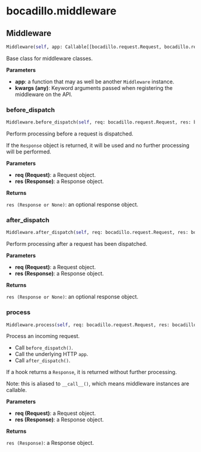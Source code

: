 # bocadillo.middleware

## Middleware
```python
Middleware(self, app: Callable[[bocadillo.request.Request, bocadillo.response.Response], Awaitable[bocadillo.response.Response]], **kwargs)
```
Base class for middleware classes.

__Parameters__

- __app__: a function that may as well be another `Middleware` instance.
- __kwargs (any)__:
    Keyword arguments passed when registering the middleware on the API.

### before_dispatch
```python
Middleware.before_dispatch(self, req: bocadillo.request.Request, res: bocadillo.response.Response) -> Union[bocadillo.response.Response, NoneType]
```
Perform processing before a request is dispatched.

If the `Response` object is returned, it will be used
and no further processing will be performed.

__Parameters__

- __req (Request)__: a Request object.
- __res (Response)__: a Response object.

__Returns__

`res (Response or None)`: an optional response object.

### after_dispatch
```python
Middleware.after_dispatch(self, req: bocadillo.request.Request, res: bocadillo.response.Response) -> Union[bocadillo.response.Response, NoneType]
```
Perform processing after a request has been dispatched.

__Parameters__

- __req (Request)__: a Request object.
- __res (Response)__: a Response object.

__Returns__

`res (Response or None)`: an optional response object.

### process
```python
Middleware.process(self, req: bocadillo.request.Request, res: bocadillo.response.Response) -> bocadillo.response.Response
```
Process an incoming request.

- Call `before_dispatch()`.
- Call the underlying HTTP `app`.
- Call `after_dispatch()`.

If a hook returns a `Response`, it is returned without further
processing.

Note: this is aliased to `__call__()`, which means middleware
instances are callable.

__Parameters__

- __req (Request)__: a Request object.
- __res (Response)__: a Response object.

__Returns__

`res (Response)`: a Response object.


